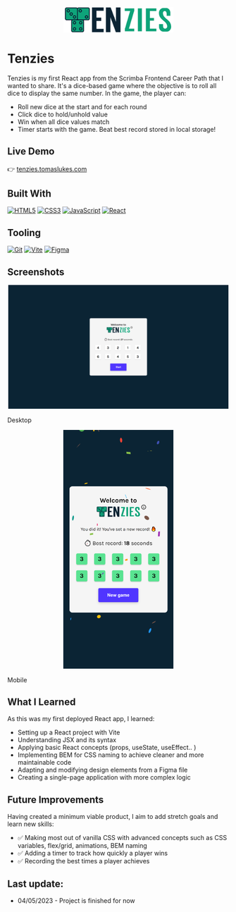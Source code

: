 <p align="center">
  <img src=".\src\assets\images\tenzies-logo-no-bg.png" alt="Project Logo" width="250" />
</p>

# Tenzies

Tenzies is my first React app from the Scrimba Frontend Career Path that I wanted to share. It's a dice-based game where the objective is to roll all dice to display the same number. In the game, the player can:
- Roll new dice at the start and for each round
- Click dice to hold/unhold value
- Win when all dice values match
- Timer starts with the game. Beat best record stored in local storage!

## Live Demo

👉 [tenzies.tomaslukes.com](https://tenzies.tomaslukes.com)

## Built With

<p align="left">

<a href="https://developer.mozilla.org/en-US/docs/Glossary/HTML5" target="_blank" rel="noreferrer"><img src="https://raw.githubusercontent.com/danielcranney/readme-generator/main/public/icons/skills/html5-colored.svg" width="36" height="36" alt="HTML5" /></a>
<a href="https://www.w3.org/TR/CSS/#css" target="_blank" rel="noreferrer"><img src="https://raw.githubusercontent.com/danielcranney/readme-generator/main/public/icons/skills/css3-colored.svg" width="36" height="36" alt="CSS3" /></a>
<a href="https://developer.mozilla.org/en-US/docs/Web/JavaScript" target="_blank" rel="noreferrer"><img src="https://raw.githubusercontent.com/danielcranney/readme-generator/main/public/icons/skills/javascript-colored.svg" width="36" height="36" alt="JavaScript" /></a>
<a href="https://reactjs.org/" target="_blank" rel="noreferrer"><img src="https://raw.githubusercontent.com/danielcranney/readme-generator/main/public/icons/skills/react-colored.svg" width="36" height="36" alt="React" /></a>
</p>

## Tooling

<p align="left">
<a href="https://git-scm.com/" target="_blank" rel="noreferrer"><img src="https://raw.githubusercontent.com/danielcranney/readme-generator/main/public/icons/skills/git-colored.svg" width="36" height="36" alt="Git" /></a>
<a href="https://vitejs.dev/" target="_blank" rel="noreferrer"><img src="https://raw.githubusercontent.com/danielcranney/readme-generator/main/public/icons/skills/vite-colored.svg" width="36" height="36" alt="Vite" /></a>
<a href="https://www.figma.com/" target="_blank" rel="noreferrer"><img src="https://raw.githubusercontent.com/danielcranney/readme-generator/main/public/icons/skills/figma-colored.svg" width="36" height="36" alt="Figma" /></a>
</p>

## Screenshots

<p align="center">
  <img src="./src/assets/images/screenshots/tenzies-screenshot-desktop.PNG" alt="Screenshot of page displayed on desktop" width="500" />
</p>

Desktop

<p align="center">
  <img src="./src/assets/images/screenshots/tenzies-screenshot-mobile.png"  alt="Screenshot of page displayed on mobile" width="250" />
</p>

Mobile

## What I Learned

As this was my first deployed React app, I learned:
- Setting up a React project with Vite
- Understanding JSX and its syntax
- Applying basic React concepts (props, useState, useEffect.. )
- Implementing BEM for CSS naming to achieve cleaner and more maintainable code
- Adapting and modifying design elements from a Figma file
- Creating a single-page application with more complex logic

## Future Improvements

Having created a minimum viable product, I aim to add stretch goals and learn new skills:
- ✅ Making most out of vanilla CSS with advanced concepts such as CSS variables, flex/grid, animations, BEM naming
- ✅ Adding a timer to track how quickly a player wins
- ✅ Recording the best times a player achieves

## Last update:

- 04/05/2023 - Project is finished for now